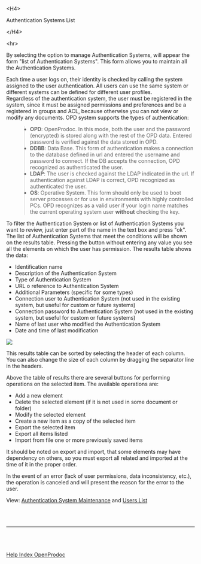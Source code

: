 

&lt;H4&gt;

Authentication Systems List

&lt;/H4&gt;



&lt;hr&gt;


<p>By selecting the option to manage Authentication Systems, will appear the form "list of Authentication Systems". This form allows you to maintain all the Authentication Systems.</p>
<p>Each time a user logs on, their identity is checked by calling the system assigned to the user authentication. All users can use the same system or different systems can be defined for different user profiles.<br>
Regardless of the authentication system, the user must be registered in the system, since it must be assigned permissions and preferences and be a registered in groups and ACL, because otherwise you can not view or modify any documents. OPD system supports the types of authentication:</p>
<ul>
<blockquote><li><b>OPD</b>: OpenProdoc. In this mode, both the user and the password (encrypted) is stored along with the rest of the OPD data. Entered password is verified against the data stored in OPD.</li>
<li><b>DDBB</b>: Data Base. This form of authentication makes a connection to the database defined in url and entered the username and password to connect. If the DB accepts the connection, OPD recognized as authenticated the user.</li>
<li><b>LDAP</b>: The user is checked against the LDAP indicated in the url. If authentication against LDAP is correct, OPD recognized as authenticated the user.</li>
<li><b>OS</b>: Operative System. This form should only be used to boot server processes or for use in environments with highly controlled PCs. OPD recognizes as a valid user if your login name matches the current operating system user <b>without</b> checking the key.</li>
</ul>
<p>To filter the Authentication System or list of Authentication Systems you want to review, just enter part of the name in the text box and press "ok". The list of Authentication Systems that meet the conditions will be shown on the results table. Pressing the button without entering any value you see all the elements on which the user has permission. The results table shows the data:</p>
<ul>
<li>Identification name</li>
<li>Description of the Authentication System</li>
<li>Type of Authentication System</li>
<li>URL o reference to Authentication System</li>
<li>Additional Parameters (specific for some types)</li>
<li>Connection user to Authentication System (not used in the existing system, but useful for custom or future systems)</li>
<li>Connection password to Authentication System (not used in the existing system, but useful for custom or future systems)</li>
<li>Name of last user who modified the Authentication System</li>
<li>Date and time of last modification</li>
</ul>
<p> <img src='http://dl.dropbox.com/u/49603479/OpenProdoc/EN/Img/ListSistAuth.jpg' /> </p>
<p>This results table can be sorted by selecting the header of each column. You can also change the size of each column by dragging the separator line in the headers.</p>
<p>Above the table of results there are several buttons for performing operations on the selected item. The available operations are:</p>
<ul>
<li>Add a new element</li>
<li>Delete the selected element (if it is not used in some document or folder)</li>
<li>Modify the selected element</li>
<li>Create a new item as a copy of the selected item</li>
<li>Export the selected item</li>
<li>Export all items listed</li>
<li>Import from file one or more previously saved items</li>
</ul>
<p>It should be noted on export and import, that some elements may have dependency on others, so you must export all related and imported at the time of it in the proper order.</p>
<p>In the event of an error (lack of user permissions, data inconsistency, etc.), the operation is canceled and will present the reason for the error to the user.</p>
<p>View: <a href='EN_MantSistAuth.md'>Authentication System Maintenance</a> and <a href='EN_ListUsers.md'>Users List</a></p>
<br>
<br>
<hr><br>
<br>
<br>
<a href='EN_HelpIndex.md'>Help Index OpenProdoc</a>
